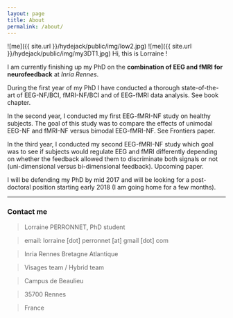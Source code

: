 ```yaml
---
layout: page
title: About
permalink: /about/
---
```


![me]({{ site.url }}/hydejack/public/img/low2.jpg)
![me]({{ site.url }}/hydejack/public/img/my3DT1.jpg)
Hi, this is Lorraine ! 

I am currently finishing up my PhD on the **combination of EEG and fMRI for neurofeedback** at _Inria Rennes_. 

During the first year of my PhD I have conducted a thorough state-of-the-art of EEG-NF/BCI, fMRI-NF/BCI and of EEG-fMRI data analysis. See book chapter.

In the second year, I conducted my first EEG-fMRI-NF study on healthy subjects. The goal of this study was to compare the effects of unimodal EEG-NF and fMRI-NF versus bimodal EEG-fMRI-NF. See Frontiers paper.

In the third year, I conducted my second EEG-fMRI-NF study which goal was to see if subjects would regulate EEG and fMRI differently depending on whether the feedback allowed them to discriminate both signals or not (uni-dimensional versus bi-dimensional feedback). Upcoming paper.

I will be defending my PhD by mid 2017 and will be looking for a post-doctoral position starting early 2018 (I am going home for a few months).

___



### Contact me

> Lorraine PERRONNET, PhD student

> email: lorraine [dot] perronnet [at] gmail [dot] com

> Inria Rennes Bretagne Atlantique

> Visages team / Hybrid team

> Campus de Beaulieu

> 35700 Rennes

> France
